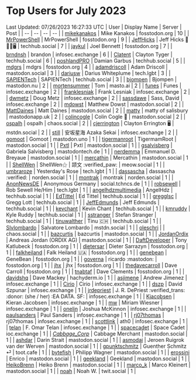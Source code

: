 # Top Users for July 2023
Last Updated: 07/26/2023 16:27:33 UTC
| User | Display Name | Server | Post |
| -- | -- | -- | -- |
| [mikekanakos](https://fosstodon.org/@mikekanakos) | Mike Kanakos | fosstodon.org | 10 |
| [MrPowerShell](https://fosstodon.org/@MrPowerShell) | MrPowerShell | fosstodon.org | 9 |
| [JeffHicks](https://techhub.social/@JeffHicks) | Jeff Hicks 🐶🎼🍷🖥️ | techhub.social | 7 |
| [jaykul](https://fosstodon.org/@jaykul) | Joel Bennett | fosstodon.org | 7 |
| [brndnsh](https://infosec.exchange/@brndnsh) | brandon | infosec.exchange | 6 |
| [Clatent](https://techhub.social/@Clatent) | Clayton Tyger | techhub.social | 6 |
| [poshlandPRO](https://techhub.social/@poshlandPRO) | Damian Garbus | techhub.social | 5 |
| [mdgrs](https://fosstodon.org/@mdgrs) | mdgrs | fosstodon.org | 4 |
| [adamdriscoll](https://mastodon.social/@adamdriscoll) | Adam Driscoll | mastodon.social | 3 |
| [dariusw](https://tech.lgbt/@dariusw) | Darius Whiteplume | tech.lgbt | 3 |
| [SAPIENTech](https://techhub.social/@SAPIENTech) | SAPIENTech | techhub.social | 3 |
| [bjompen](https://mastodon.nu/@bjompen) | Bjompen | mastodon.nu | 2 |
| [mortensummer](https://masto.ai/@mortensummer) | Tom | masto.ai | 2 |
| [funes](https://infosec.exchange/@funes) | Funes | infosec.exchange | 2 |
| [franklesniak](https://infosec.exchange/@franklesniak) | Frank Lesniak | infosec.exchange | 2 |
| [dwmetz](https://infosec.exchange/@dwmetz) | Doug Metz | infosec.exchange | 2 |
| [sassdawe](https://infosec.exchange/@sassdawe) | Sass, David | infosec.exchange | 2 |
| [mdowst](https://mastodon.social/@mdowst) | Matthew Dowst | mastodon.social | 2 |
| [MattDaines](https://mastodon.social/@MattDaines) | Matt Daines | mastodon.social | 2 |
| [matty](https://mastodonapp.uk/@matty) | matty of salisbury | mastodonapp.uk | 2 |
| [colincogle](https://mastodon.social/@colincogle) | Colin Cogle 🔵 | mastodon.social | 2 |
| [ospalh](https://chaos.social/@ospalh) | ospalh | chaos.social | 2 |
| [cjerrington](https://mstdn.social/@cjerrington) | Clayton Errington 🖥️ | mstdn.social | 2 |
| [still](https://infosec.exchange/@still) | 安坂星海 Azaka Sekai | infosec.exchange | 2 |
| [gomoot](https://mastodon.uno/@gomoot) | Gomoot | mastodon.uno | 1 |
| [tigermanroot](https://mastodon.social/@tigermanroot) | TigermamRoot | mastodon.social | 1 |
| [Pxtl](https://mastodon.social/@Pxtl) | Pxtl | mastodon.social | 1 |
| [gsalvisberg](https://mastodontech.de/@gsalvisberg) | Gabriela Salvisberg | mastodontech.de | 1 |
| [nerdemma](https://mastodon.social/@nerdemma) | Emmanuel D. Breyaue | mastodon.social | 1 |
| [mercathin](https://mastodon.social/@mercathin) | Mercathin | mastodon.social | 1 |
| [ShellWen](https://meow.social/@ShellWen) | ShellWen⚝ | 颉文 :verified_paw: | meow.social | 1 |
| [umbraroze](https://tech.lgbt/@umbraroze) | Yesterday's Rose | tech.lgbt | 1 |
| [dassascha](https://norden.social/@dassascha) | dassascha :verified: | norden.social | 1 |
| [montrak](https://norden.social/@montrak) | montrak | norden.social | 1 |
| [AnonNewsDE](https://social.tchncs.de/@AnonNewsDE) | Anonymous Germany | social.tchncs.de | 1 |
| [robsewell](https://tech.lgbt/@robsewell) | Rob Sewell He/Him | tech.lgbt | 1 |
| [angelhdzmultimedia](https://techhub.social/@angelhdzmultimedia) | AngelHdz | techhub.social | 1 |
| [EdTittel](https://techhub.social/@EdTittel) | Ed Tittel | techhub.social | 1 |
| [gregglsc](https://techhub.social/@gregglsc) | Gregg Lott | techhub.social | 1 |
| [JeffEdmunds](https://techhub.social/@JeffEdmunds) | Jeff Edmunds | techhub.social | 1 |
| [kevchant](https://techhub.social/@kevchant) | Kevin Chant | techhub.social | 1 |
| [kmruddy](https://techhub.social/@kmruddy) | Kyle Ruddy | techhub.social | 1 |
| [sstranger](https://techhub.social/@sstranger) | Stefan Stranger | techhub.social | 1 |
| [tinuwalther](https://techhub.social/@tinuwalther) | Tinu 🇨🇭 | techhub.social | 1 |
| [Slvlombardo](https://mstdn.social/@Slvlombardo) | Salvatore Lombardo | mstdn.social | 1 |
| [oleschri](https://chaos.social/@oleschri) |  | chaos.social | 1 |
| [bazcurtis](https://mastodon.social/@bazcurtis) | bazcurtis | mastodon.social | 1 |
| [JordanOrdix](https://mastodon.social/@JordanOrdix) | Andreas Jordan (ORDIX AG) | mastodon.social | 1 |
| [DaftDeveloper](https://fosstodon.org/@DaftDeveloper) | Tony Katlubeck | fosstodon.org | 1 |
| [dietersar](https://fosstodon.org/@dietersar) | Dieter Sarrazyn | fosstodon.org | 1 |
| [falkheiland](https://fosstodon.org/@falkheiland) | Falk Heiland 🇺🇦 | fosstodon.org | 1 |
| [genebean](https://fosstodon.org/@genebean) | GeneBean | fosstodon.org | 1 |
| [governa](https://fosstodon.org/@governa) | ricardo :mastodon: | fosstodon.org | 1 |
| [jhx](https://fosstodon.org/@jhx) | jhx | fosstodon.org | 1 |
| [thedavecarroll](https://fosstodon.org/@thedavecarroll) | Dave Carroll | fosstodon.org | 1 |
| [tnabtaf](https://fosstodon.org/@tnabtaf) | Dave Clements | fosstodon.org | 1 |
| [davidshq](https://hachyderm.io/@davidshq) | Dave Mackey | hachyderm.io | 1 |
| [asjimene](https://infosec.exchange/@asjimene) | Andrew Jimenez | infosec.exchange | 1 |
| [Cirio](https://infosec.exchange/@Cirio) | Cirio | infosec.exchange | 1 |
| [dszp](https://infosec.exchange/@dszp) | David Szpunar | infosec.exchange | 1 |
| [jrdepriest](https://infosec.exchange/@jrdepriest) | J. R. DePriest :verified_trans: :donor: (she / her) :EA DATA. SF: | infosec.exchange | 1 |
| [Kjacobsen](https://infosec.exchange/@Kjacobsen) | Kieran Jacobsen | infosec.exchange | 1 |
| [mw](https://infosec.exchange/@mw) | Miriam Wiesner | infosec.exchange | 1 |
| [onelin](https://infosec.exchange/@onelin) | Joshua McKinnon | infosec.exchange | 1 |
| [paulsanders](https://infosec.exchange/@paulsanders) | Paul Sanders | infosec.exchange | 1 |
| [rj07thomas](https://infosec.exchange/@rj07thomas) | rj07thomas | infosec.exchange | 1 |
| [scottlink](https://infosec.exchange/@scottlink) | ath0 | infosec.exchange | 1 |
| [telan](https://infosec.exchange/@telan) | F. Omar Telan | infosec.exchange | 1 |
| [spacecadet](https://ioc.exchange/@spacecadet) | Space Cadet | ioc.exchange | 1 |
| [_Cabbage_Corp_](https://mastodon.social/@_Cabbage_Corp_) | Cabbage Merchant | mastodon.social | 1 |
| [ashdar](https://mastodon.social/@ashdar) | Darin Strait | mastodon.social | 1 |
| [asmodai](https://mastodon.social/@asmodai) | Jeroen Ruigrok van der Werven | mastodon.social | 1 |
| [gpunktschmitz](https://toot.cafe/@gpunktschmitz) | Guenther Schmitz ⏎ | toot.cafe | 1 |
| [bytefish](https://mastodon.social/@bytefish) | Philipp Wagner | mastodon.social | 1 |
| [erossini](https://mastodon.social/@erossini) | Enrico | mastodon.social | 1 |
| [geekland](https://mastodon.social/@geekland) | Geekland | mastodon.social | 1 |
| [HeikoBrenn](https://mastodon.social/@HeikoBrenn) | Heiko Brenn | mastodon.social | 1 |
| [marco_k](https://mastodon.social/@marco_k) | Marco Kleinert | mastodon.social | 1 |
| [noah](https://twit.social/@noah) | Noah W. | twit.social | 1 |
